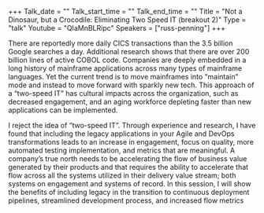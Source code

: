 +++
Talk_date = ""
Talk_start_time = ""
Talk_end_time = ""
Title = "Not a Dinosaur, but a Crocodile: Eliminating Two Speed IT (breakout 2)"
Type = "talk"
Youtube = "QIaMnBLRipc"
Speakers = ["russ-penning"]
+++

There are reportedly more daily CICS transactions than the 3.5 billion Google searches a day. Additional research shows that there are over 200 billion lines of active COBOL code. Companies are deeply embedded in a long history of mainframe applications across many types of mainframe languages. Yet the current trend is to move mainframes into “maintain” mode and instead to move forward with sparkly new tech. This approach of a “two-speed IT” has cultural impacts across the organization, such as decreased engagement, and an aging workforce depleting faster than new applications can be implemented.

I reject the idea of “two-speed IT”. Through experience and research, I have found that including the legacy applications in your Agile and DevOps transformations leads to an increase in engagement, focus on quality, more automated testing implementation, and metrics that are meaningful. A company’s true north needs to be accelerating the flow of business value generated by their products and that requires the ability to accelerate that flow across all the systems utilized in their delivery value stream; both systems on engagement and systems of record. In this session, I will show the benefits of including legacy in the transition to continuous deployment pipelines, streamlined development process, and increased flow metrics
